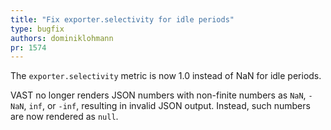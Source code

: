 ```yaml
---
title: "Fix exporter.selectivity for idle periods"
type: bugfix
authors: dominiklohmann
pr: 1574
---
```


The `exporter.selectivity` metric is now 1.0 instead of NaN for idle periods.

VAST no longer renders JSON numbers with non-finite numbers as `NaN`, `-NaN`,
`inf`, or `-inf`, resulting in invalid JSON output. Instead, such numbers are
now rendered as `null`.
